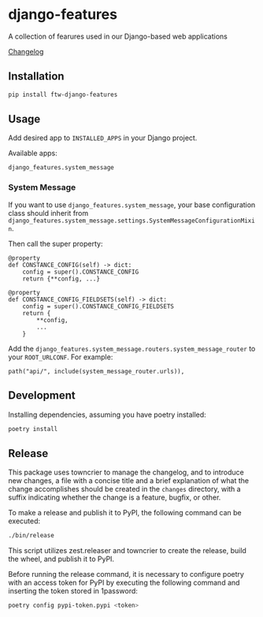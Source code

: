 # django-features
A collection of fearures used in our Django-based web applications

[Changelog](CHANGELOG.md)

## Installation

``` bash
pip install ftw-django-features
```

## Usage

Add desired app to `INSTALLED_APPS` in your Django project.

Available apps:
```
django_features.system_message
```

### System Message

If you want to use `django_features.system_message`, your base configuration class should inherit from `django_features.system_message.settings.SystemMessageConfigurationMixin`.

Then call the super property:

```
@property
def CONSTANCE_CONFIG(self) -> dict:
    config = super().CONSTANCE_CONFIG
    return {**config, ...}

@property
def CONSTANCE_CONFIG_FIELDSETS(self) -> dict:
    config = super().CONSTANCE_CONFIG_FIELDSETS
    return {
        **config,
        ...
    }
```

Add the `django_features.system_message.routers.system_message_router` to your `ROOT_URLCONF`. For example:

```
path("api/", include(system_message_router.urls)),
```

## Development

Installing dependencies, assuming you have poetry installed:

``` bash
poetry install
```

## Release

This package uses towncrier to manage the changelog, and to introduce new changes, a file with a concise title and a brief explanation of what the change accomplishes should be created in the `changes` directory, with a suffix indicating whether the change is a feature, bugfix, or other.

To make a release and publish it to PyPI, the following command can be executed:

``` bash
./bin/release
```

This script utilizes zest.releaser and towncrier to create the release, build the wheel, and publish it to PyPI.

Before running the release command, it is necessary to configure poetry with an access token for PyPI by executing the following command and inserting the token stored in 1password:

``` bash
poetry config pypi-token.pypi <token>
```
